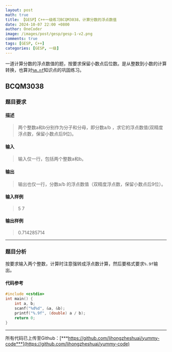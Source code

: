```yaml
---
layout: post
math: true
title: 【GESP】C++一级练习BCQM3038，计算分数的浮点数值
date: 2024-10-07 22:00 +0800
author: OneCoder
image: /images/post/gesp/gesp-1-v2.png
comments: true
tags: [GESP, C++]
categories: [GESP, 一级]
---
```

一道计算分数的浮点数值的题，按要求保留小数点后位数。是从整数到小数的计算转换，也算对[`%m.nf`](https://www.coderli.com/gesp-1-bcqm3027/)知识点的巩固练习。

<!--more-->

## BCQM3038

### 题目要求

#### 描述

>两个整数a和b分别作为分子和分母，即分数a/b ，求它的浮点数值(双精度浮点数，保留小数点后9位)。

#### 输入

>输入仅一行，包括两个整数a和b。

#### 输出

>输出也仅一行，分数a/b 的浮点数值（双精度浮点数，保留小数点后9位）。

#### 输入样例

>5 7

#### 输出样例

>0.714285714

---

### 题目分析

按要求输入两个整数，计算时注意强转成浮点数计算，然后要格式要求`%.9f`输出。

#### 代码参考

```cpp
#include <cstdio>
int main() {
    int a, b;
    scanf("%d%d", &a, &b);
    printf("%.9f", (double) a / b);
    return 0;
}
```

---

所有代码已上传至Github：[***https://github.com/lihongzheshuai/yummy-code***](https://github.com/lihongzheshuai/yummy-code)
